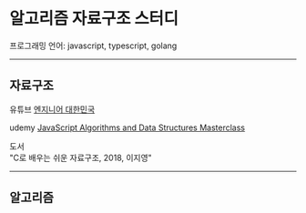 # 알고리즘 자료구조 스터디

프로그래밍 언어: javascript, typescript, golang

---

## 자료구조

유튜브 [엔지니어 대한민국](https://www.youtube.com/user/damazzang/featured)

udemy [JavaScript Algorithms and Data Structures Masterclass](https://www.udemy.com/course/js-algorithms-and-data-structures-masterclass/)

도서  
"C로 배우는 쉬운 자료구조, 2018, 이지영"

---

## 알고리즘

